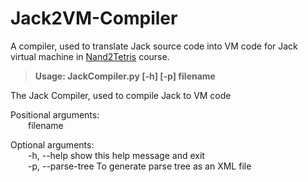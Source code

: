 # Jack2VM-Compiler
A compiler, used to translate Jack source code into VM code for Jack virtual machine in [Nand2Tetris](https://www.nand2tetris.org/) course.

> **Usage: JackCompiler.py [-h] [-p] filename**

The Jack Compiler, used to compile Jack to VM code

Positional arguments:\
   &emsp;&emsp;filename

Optional arguments:\
  &emsp;&emsp;-h, --help        show this help message and exit\
  &emsp;&emsp;-p, --parse-tree  To generate parse tree as an XML file
